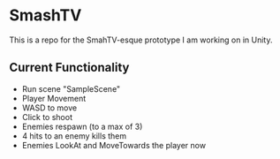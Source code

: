 # SmashTV
This is a repo for the SmahTV-esque prototype I am working on in Unity.

## Current Functionality
- Run scene "SampleScene"
- Player Movement
- WASD to move
- Click to shoot
- Enemies respawn (to a max of 3)
- 4 hits to an enemy kills them
- Enemies LookAt and MoveTowards the player now
